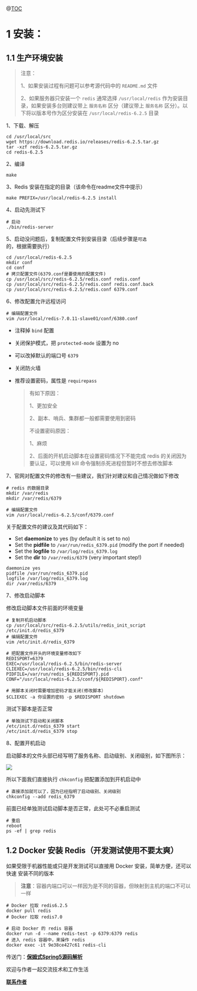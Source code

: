 
@[TOC](文章结构)

# 1 安装：

## 1.1 生产环境安装

> 注意：
>
> 1、如果安装过程有问题可以参考源代码中的 `README.md` 文件
>
> 2、如果服务器只安装一个 `redis` 通常选择 `/usr/local/redis` 作为安装目录，如果安装多台则建议带上 `服务名称` 区分（建议带上 `服务名称` 区分）。以下将以版本号作为区分安装在 `/usr/local/redis-6.2.5` 目录

1、下载、解压

```shell
cd /usr/local/src
wget https://download.redis.io/releases/redis-6.2.5.tar.gz
tar -xzf redis-6.2.5.tar.gz
cd redis-6.2.5
```

2、编译

```shell
make
```

3、Redis 安装在指定的目录（该命令在readme文件中提示）

```shell
make PREFIX=/usr/local/redis-6.2.5 install
```

4、启动先测试下

```shell
# 启动
./bin/redis-server
```

5、启动没问题后，复制配置文件到安装目录（后续步骤是`可选`的，根据需要执行）

```shell
cd /usr/local/redis-6.2.5
mkdir conf
cd conf
# 拷贝配置文件(6379.conf是要使用的配置文件)
cp /usr/local/src/redis-6.2.5/redis.conf redis.conf
cp /usr/local/src/redis-6.2.5/redis.conf redis.conf.back
cp /usr/local/src/redis-6.2.5/redis.conf 6379.conf
```

6、修改配置允许远程访问

```shell
# 编辑配置文件
vim /usr/local/redis-7.0.11-slave01/conf/6380.conf
```

* 注释掉 `bind` 配置

* 关闭保护模式，把 `protected-mode` 设置为 no

* 可以改掉默认的端口号 `6379`

* 关闭防火墙

* 推荐设置密码，属性是 `requirepass`

  > 有如下原因：
  >
  > 1、更加安全
  >
  > 2、副本、哨兵、集群都一般都需要使用到密码
  >
  > 不设置密码原因：
  >
  > 1、麻烦
  >
  > 2、后面的开机启动脚本在设置密码情况下不能完成 redis 的关闭因为要认证，可以使用 kill 命令强制杀死进程但暂时不想去修改脚本

7、官网对配置文件的修改有一些建议，我们针对建议和自己情况做如下修改

```shell
# redis 的数据目录
mkdir /var/redis
mkdir /var/redis/6379

# 编辑配置文件
vim /usr/local/redis-6.2.5/conf/6379.conf
```

关于配置文件的建议及其代码如下：

* Set **daemonize** to yes (by default it is set to no)
* Set the **pidfile** to `/var/run/redis_6379.pid` (modify the port if needed)
* Set the **logfile** to `/var/log/redis_6379.log`
* Set the **dir** to `/var/redis/6379` (very important step!)

```shell
daemonize yes
pidfile /var/run/redis_6379.pid
logfile /var/log/redis_6379.log
dir /var/redis/6379
```

7、修改启动脚本

修改启动脚本文件前面的环境变量

```shell
# 复制开机启动脚本
cp /usr/local/src/redis-6.2.5/utils/redis_init_script /etc/init.d/redis_6379
# 编辑配置文件
vim /etc/init.d/redis_6379

# 把配置文件开头的环境变量修改如下
REDISPORT=6379
EXEC=/usr/local/redis-6.2.5/bin/redis-server
CLIEXEC=/usr/local/redis-6.2.5/bin/redis-cli
PIDFILE=/var/run/redis_${REDISPORT}.pid
CONF="/usr/local/redis-6.2.5/conf/${REDISPORT}.conf"

# 用脚本关闭时需要增加密码才能关闭(修改脚本）
$CLIEXEC -a 你设置的密码 -p $REDISPORT shutdown
```

测试下脚本是否正常

```shell
# 单独测试下启动和关闭脚本
/etc/init.d/redis_6379 start
/etc/init.d/redis_6379 stop
```

8、配置开机启动

启动脚本的文件头部已经写明了服务名称、启动级别、关闭级别，如下图所示：

![](https://firefish-dev-images.oss-cn-hangzhou.aliyuncs.com/dev-images/Snip20230425_1.png)

所以下面我们直接执行 `chkconfig` 把配置添加到开机启动中

```shell
# 直接添加就可以了，因为已经指明了启动级别、关闭级别
chkconfig --add redis_6379
```

前面已经单独测试启动脚本是否正常，此处可不必重启测试

```shell
# 重启
reboot
ps -ef | grep redis
```

## 1.2 Docker 安装 Redis（开发测试使用不要太爽）

如果受限于机器性能或只是开发测试可以直接用 Docker 安装，简单方便，还可以快速	安装不同的版本

> **注意**：容器内端口可以一样因为是不同的容器，但映射到主机的端口不可以一样

```shell
# Docker 拉取 redis6.2.5
docker pull redis
# Docker 拉取 redis7.0

# 启动 Docker 的 redis 容器
docker run -d --name redis-test -p 6379:6379 redis
# 进入 redis 容器中，来操作 redis
docker exec -it 9e38ce427c61 redis-cli
```

传送门：<a href="https://gitee.com/firefish985/spring-framework-deepanalysis/tree/5.1.x#项目介绍">**保姆式Spring5源码解析**</a>

欢迎与作者一起交流技术和工作生活

<a href="https://gitee.com/firefish985/spring-framework-deepanalysis/tree/5.1.x#联系作者">**联系作者**</a>

